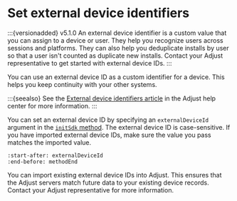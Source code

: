 # Set external device identifiers

:::{versionadded} v5.1.0
An external device identifier is a custom value that you can assign to a device or user. They help you recognize users across sessions and platforms. They can also help you deduplicate installs by user so that a user isn't counted as duplicate new installs. Contact your Adjust representative to get started with external device IDs.
:::

You can use an external device ID as a custom identifier for a device. This helps you keep continuity with your other systems.

:::{seealso}
See the [External device identifiers article](https://help.adjust.com/en/article/external-device-identifiers) in the Adjust help center for more information.
:::

You can set an external device ID by specifying an `externalDeviceId` argument in the [`initSdk` method](web-initSdk-invocation). The external device ID is case-sensitive. If you have imported external device IDs, make sure the value you pass matches the imported value.

```{include} /web/fragments/Adjust.md
:start-after: externalDeviceId
:end-before: methodEnd
```

You can import existing external device IDs into Adjust. This ensures that the Adjust servers match future data to your existing device records. Contact your Adjust representative for more information.
